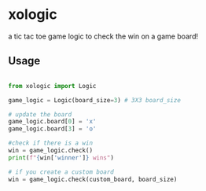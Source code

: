 # xologic

a tic tac toe game logic to check the win on a game board!

## Usage

```python

from xologic import Logic

game_logic = Logic(board_size=3) # 3X3 board_size

# update the board
game_logic.board[0] = 'x'
game_logic.board[3] = 'o'

#check if there is a win
win = game_logic.check()
print(f"{win['winner']} wins")

# if you create a custom board
win = game_logic.check(custom_board, board_size)
```
